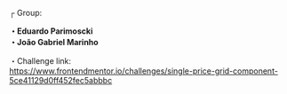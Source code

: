┌ Group: <br>

**・Eduardo Parimoscki** <br>
**・João Gabriel Marinho** <br>

・Challenge link: <br> 
https://www.frontendmentor.io/challenges/single-price-grid-component-5ce41129d0ff452fec5abbbc <br>
